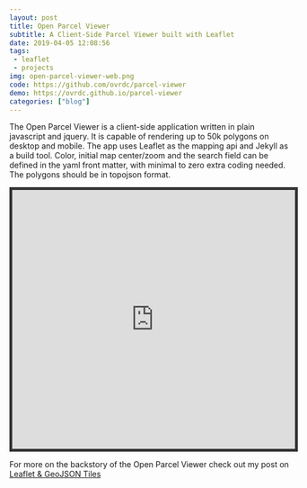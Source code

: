 ```yaml
---
layout: post
title: Open Parcel Viewer
subtitle: A Client-Side Parcel Viewer built with Leaflet
date: 2019-04-05 12:08:56
tags:
 - leaflet
 - projects
img: open-parcel-viewer-web.png
code: https://github.com/ovrdc/parcel-viewer
demo: https://ovrdc.github.io/parcel-viewer
categories: ["blog"]
---
```

The Open Parcel Viewer is a client-side application written in plain javascript and jquery. It is capable of rendering up to 50k polygons on desktop and mobile. The app uses Leaflet as the mapping api and Jekyll as a build tool. Color, initial map center/zoom and the search field can be defined in the yaml front matter, with minimal to zero extra coding needed. The polygons should be in topojson format.

<iframe src="https://reyemtm.github.io/parcel-viewer/#11/38.8103/-82.3933" allowfullscreen="true" mozallowfullscreen="true" webkitallowfullscreen="true" width="100%" height="460" frameborder="0" style="border: solid thick #333;"></iframe>

For more on the backstory of the Open Parcel Viewer check out my post on [Leaflet & GeoJSON Tiles](blog/leaflet-and-geojson-tiles/)